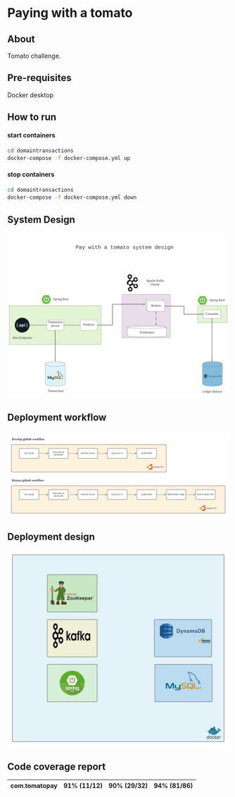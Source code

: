 # Paying with a tomato



## About

Tomato challenge.



## Pre-requisites

Docker desktop



## How to run

#### start containers

```bash
cd domaintransactions
docker-compose -f docker-compose.yml up
```

#### stop containers

```bash
cd domaintransactions
docker-compose -f docker-compose.yml down
```



## System Design

![System design](./pay-with-a-tomato-system-design.jpeg)



## Deployment workflow

![deployment-workflow](./tomatopay-workflow.jpeg)



## Deployment design

![deployment design](./deployment-design.jpeg)



## Code coverage report

| com.tomatopay | 91% (11/12) | 90% (29/32) | 94% (81/86) |
| ------------- | ----------- | ----------- | ----------- |

